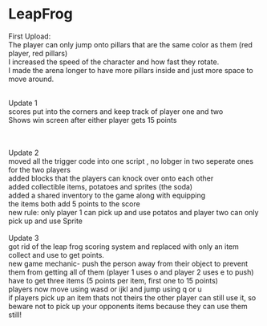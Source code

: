 # LeapFrog
First Upload:
<br>
The player can only jump onto pillars that are the same color as them (red player, red pillars)
<br>
I increased the speed of the character and how fast they rotate.
<br>
I made the arena longer to have more pillars inside and just more space to move around.

<br>
Update 1
<br>
scores put into the corners and keep track of player one and two
<br>
Shows win screen after either player gets 15 points

<br><br>
Update 2
<br>
moved all the trigger code into one script , no lobger in two seperate ones for the two players
<br> 
added blocks that the players can knock over onto each other
<br>
added collectible items, potatoes and sprites (the soda)
<br>
added a shared inventory to the game along with equipping
<br>
the items both add 5 points to the score
<br>
new rule: only player 1 can pick up and use potatos and player two can only pick up and use Sprite
<br><br>
Update 3 
<br>
got rid of the leap frog scoring system and replaced with only an item collect and use to get points.
<br>
new game mechanic- push the person away from their object to prevent them from getting all of them (player 1 uses o and player 2 uses e to push)
<br>
have to get three items (5 points per item, first one to 15 points)
<br>
players now move using wasd or ijkl and jump using q or u
<br> 
if players pick up an item thats not theirs the other player can still use it, so beware not to pick up your opponents items because they can use them still!
